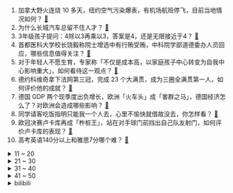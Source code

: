 1. 加拿大野火连烧 10 多天，纽约空气污染爆表，有机场航班停飞，目前当地情况如何？ [:link:](https://www.zhihu.com/question/605435138)
2. 为什么长城汽车总留不住人才？ [:link:](https://www.zhihu.com/question/605645113)
3. 3年级孩子提问：4除以3再乘以3，答案是4，还是无限接近于4？ [:link:](https://www.zhihu.com/question/597086933)
4. 首都医科大学校长饶毅称院士增选中有行贿受贿，中科院学部道德委办人员回应，哪些信息值得关注？ [:link:](https://www.zhihu.com/question/606031181)
5. 对于年轻人不愿生育，专家称「不仅是成本高，以家庭孩子中心转变为自我中心影响重大」，如何看待这一观点？ [:link:](https://www.zhihu.com/question/606014215)
6. 德约科维奇拿下法网第三冠，完成 23 个大满贯，成为三圈全满贯第一人，如何评价他的成就？ [:link:](https://www.zhihu.com/question/606084539)
7. 德国 GDP 两个现季度出负增长，欧洲「火车头」成「害群之马」，德国经济怎么了？对欧洲会造成哪些影响？ [:link:](https://www.zhihu.com/question/605491276)
8. 同学请客吃饭指明只能我一个人去，心里不愉快就借故没去，你怎样看？ [:link:](https://www.zhihu.com/question/486695185)
9. 欧冠决赛卢卡库再成「杵桩王」，站在对手球门前挡出自己队友射门，如何评价卢卡库的表现？ [:link:](https://www.zhihu.com/question/605976375)
10. 高考英语140分以上和雅思7分哪个难？ [:link:](https://www.zhihu.com/question/282951610)
<details>
<summary>11 ~ 20</summary>

11. 总是无法原谅别人的过错怎么办？ [:link:](https://www.zhihu.com/question/606000881)
12. 宇宙的诞生是否已经突破了人类想象力和科学的边界，转而成为一个哲学问题了？ [:link:](https://www.zhihu.com/question/605857365)
13. 孙悟空可以秒杀山村老尸那样的厉鬼吗？ [:link:](https://www.zhihu.com/question/494528130)
14. 苏享茂哥哥称翟欣欣涉嫌敲诈勒索已被逮捕，这意味着什么？此前翟欣欣退还 660 万，此事或将如何进展？ [:link:](https://www.zhihu.com/question/605647767)
15. ​​40 岁男子当全职儿子每月领 5500 元，父母称「不忍看他压力太大」，如何看待全职儿女模式？ [:link:](https://www.zhihu.com/question/605656495)
16. 日本突然声称核污水危害健康，此前一直宣称无害甚至可以饮用，如何看待此事？ [:link:](https://www.zhihu.com/question/605985234)
17. 印第安人与中国人有什么联系吗? [:link:](https://www.zhihu.com/question/360085332)
18. 深圳的氛围真的都是大家都在搞钱吗？ [:link:](https://www.zhihu.com/question/512330743)
19. 大脑能耗很高，为什么没有多动脑子的减肥方法？ [:link:](https://www.zhihu.com/question/596469703)
20. 高考700分和存款700万，你选择哪个？ [:link:](https://www.zhihu.com/question/605422526)
</details>
<details>
<summary>21 ~ 30</summary>

21. 「中国股票博物馆馆长」任良成先后操纵 16 只股票被罚近 3 亿，终身禁入证券市场，哪些信息值得关注？ [:link:](https://www.zhihu.com/question/605994743)
22. 年轻人赶高铁跨省存钱，扣除交通费后存 10 万可多出 1250 元利息，如何看待这种理财方式？ [:link:](https://www.zhihu.com/question/606011560)
23. 2023 LPL 夏季赛 TES 2:1 击败 WBG，如何评价这场比赛？ [:link:](https://www.zhihu.com/question/606036846)
24. 2023 年 618 值得购买的爆款电视有哪些？ [:link:](https://www.zhihu.com/question/605494062)
25. 为什么对林黛玉的评价往往高于薛宝钗？ [:link:](https://www.zhihu.com/question/599611365)
26. 孩子严重烫伤 9 天才送医院，爸爸称「没必要」拒绝手术，现孩子被家长安排自行出院，如何看待家长行为？ [:link:](https://www.zhihu.com/question/604863474)
27. 《王国之泪》这一作相比《旷野之息》制作水平如何？ [:link:](https://www.zhihu.com/question/598861888)
28. 自驾游一天开多少公里比较合适？ [:link:](https://www.zhihu.com/question/603555997)
29. 你吃过最令人感动的食物是什么？ [:link:](https://www.zhihu.com/question/271435202)
30. 高考完到大学真的会改变一个人吗？ [:link:](https://www.zhihu.com/question/604725419)
</details>
<details>
<summary>31 ~ 40</summary>

31. 高考完是考驾照还是打工？ [:link:](https://www.zhihu.com/question/605630474)
32. 如何评价幼稚园杀手 diss 盛宇的新歌《Bully》？ [:link:](https://www.zhihu.com/question/605947724)
33. 如何评价仙剑手游《新仙剑奇侠传之挥剑问情》，它在《仙剑》系列里会是什么定位?对此你有哪些期待？ [:link:](https://www.zhihu.com/question/605524413)
34. 史湘云为什么能做到“脸不红心不跳”地接受宝钗出钱办的螃蟹宴？ [:link:](https://www.zhihu.com/question/589223280)
35. 北约史上「最大规模」空中军演即将举行，约 1 万士兵、250 架飞机，25 国参加，哪些信息值得关注？ [:link:](https://www.zhihu.com/question/605985210)
36. 《甄嬛传》中皇后明知皇帝会生气，为什么还要提醒皇上食不过三呢? [:link:](https://www.zhihu.com/question/604215083)
37. 每到大促，为什么年龄越大，越感觉没什么可买的？ [:link:](https://www.zhihu.com/question/605463752)
38. 神经网络如何入门？ [:link:](https://www.zhihu.com/question/313723292)
39. 大部分癌症为什么一发现就已经是中晚期了？ [:link:](https://www.zhihu.com/question/605136048)
40. 如何评价 AI 教父 Hinton 演讲提到「如何控制比人类还聪明的超级智能，是一场前所未有的挑战」？ [:link:](https://www.zhihu.com/question/606001161)
</details>
<details>
<summary>41 ~ 50</summary>

41. 广州市监测发现 2 例猴痘病例，猴痘是怎样传播的，应该采取哪些防疫措施？ [:link:](https://www.zhihu.com/question/605983642)
42. 请问造成骑兵衰落最早的起因是什么？ [:link:](https://www.zhihu.com/question/604676828)
43. 能分享一下你所在行业的内幕吗？ [:link:](https://www.zhihu.com/question/339539047)
44. 自然健身肌肉最大可以练成什么样子？ [:link:](https://www.zhihu.com/question/599380271)
45. 为什么现在大学生就业越来越难？ [:link:](https://www.zhihu.com/question/595301201)
46. 我国 5 月 CPI 同比上升 0.2%，PPI 同比下降 4.6%，如何解读？哪些信息值得关注？ [:link:](https://www.zhihu.com/question/605623897)
47. 厄尔尼诺或在 2023 年底前出现，气象学家称 2023 年恐成有记录以来最热年份，哪些信息值得关注？ [:link:](https://www.zhihu.com/question/596925575)
48. 如果回到高考后，你会复读吗？ [:link:](https://www.zhihu.com/question/604091519)
49. 如何评价《变形金刚：超能勇士崛起》？ [:link:](https://www.zhihu.com/question/605098353)
50. 请教一下，写作时常说的“笔力”是指什么？应该如何提高自己的笔力？ [:link:](https://www.zhihu.com/question/599560405)
</details><details>
<summary>bilibili</summary>

</details>